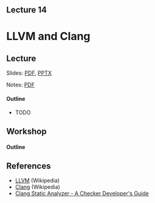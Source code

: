Lecture 14
---
# LLVM and Clang

## Lecture

Slides: [PDF](slides_14.pdf), [PPTX](slides_14.pptx)

Notes: [PDF](nodes_14.pdf)

#### Outline

* TODO

## Workshop

#### Outline

## References

* [LLVM](https://en.wikipedia.org/wiki/LLVM) (Wikipedia)
* [Clang](https://en.wikipedia.org/wiki/Clang) (Wikipedia)
* [Clang Static Analyzer - A Checker Developer's Guide](
  https://github.com/haoNoQ/clang-analyzer-guide/releases/download/v0.1/clang-analyzer-guide-v0.1.pdf)
